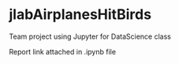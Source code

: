 # jlabAirplanesHitBirds
Team project using Jupyter for DataScience class 

Report link attached in .ipynb file
